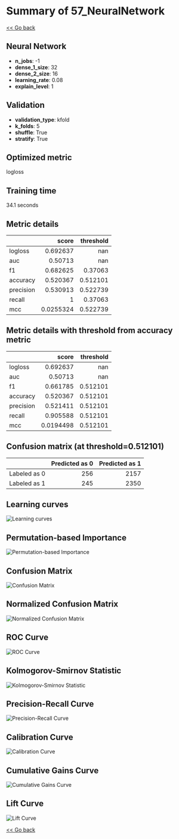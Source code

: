 # Summary of 57_NeuralNetwork

[<< Go back](../README.md)


## Neural Network
- **n_jobs**: -1
- **dense_1_size**: 32
- **dense_2_size**: 16
- **learning_rate**: 0.08
- **explain_level**: 1

## Validation
 - **validation_type**: kfold
 - **k_folds**: 5
 - **shuffle**: True
 - **stratify**: True

## Optimized metric
logloss

## Training time

34.1 seconds

## Metric details
|           |     score |   threshold |
|:----------|----------:|------------:|
| logloss   | 0.692637  |  nan        |
| auc       | 0.50713   |  nan        |
| f1        | 0.682625  |    0.37063  |
| accuracy  | 0.520367  |    0.512101 |
| precision | 0.530913  |    0.522739 |
| recall    | 1         |    0.37063  |
| mcc       | 0.0255324 |    0.522739 |


## Metric details with threshold from accuracy metric
|           |     score |   threshold |
|:----------|----------:|------------:|
| logloss   | 0.692637  |  nan        |
| auc       | 0.50713   |  nan        |
| f1        | 0.661785  |    0.512101 |
| accuracy  | 0.520367  |    0.512101 |
| precision | 0.521411  |    0.512101 |
| recall    | 0.905588  |    0.512101 |
| mcc       | 0.0194498 |    0.512101 |


## Confusion matrix (at threshold=0.512101)
|              |   Predicted as 0 |   Predicted as 1 |
|:-------------|-----------------:|-----------------:|
| Labeled as 0 |              256 |             2157 |
| Labeled as 1 |              245 |             2350 |

## Learning curves
![Learning curves](learning_curves.png)

## Permutation-based Importance
![Permutation-based Importance](permutation_importance.png)
## Confusion Matrix

![Confusion Matrix](confusion_matrix.png)


## Normalized Confusion Matrix

![Normalized Confusion Matrix](confusion_matrix_normalized.png)


## ROC Curve

![ROC Curve](roc_curve.png)


## Kolmogorov-Smirnov Statistic

![Kolmogorov-Smirnov Statistic](ks_statistic.png)


## Precision-Recall Curve

![Precision-Recall Curve](precision_recall_curve.png)


## Calibration Curve

![Calibration Curve](calibration_curve_curve.png)


## Cumulative Gains Curve

![Cumulative Gains Curve](cumulative_gains_curve.png)


## Lift Curve

![Lift Curve](lift_curve.png)



[<< Go back](../README.md)
